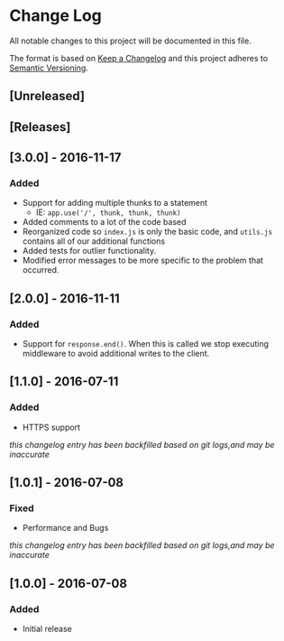 # Change Log
All notable changes to this project will be documented in this file.

The format is based on [Keep a Changelog](http://keepachangelog.com/)
and this project adheres to [Semantic Versioning](http://semver.org/).

## [Unreleased]

## [Releases]

## [3.0.0] - 2016-11-17
### Added
- Support for adding multiple thunks to a statement
  - IE: `app.use('/', thunk, thunk, thunk)`
- Added comments to a lot of the code based
- Reorganized code so `index.js` is only the basic code, and `utils.js` contains all of our additional functions
- Added tests for outlier functionality.
- Modified error messages to be more specific to the problem that occurred.

## [2.0.0] - 2016-11-11
### Added
- Support for `response.end()`. When this is called we stop executing middleware to avoid additional writes to the client.

## [1.1.0] - 2016-07-11
### Added
- HTTPS support

*this changelog entry has been backfilled based on git logs,and may be inaccurate*

## [1.0.1] - 2016-07-08
### Fixed
- Performance and Bugs

*this changelog entry has been backfilled based on git logs,and may be inaccurate*

## [1.0.0] - 2016-07-08
### Added
- Initial release
